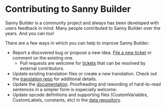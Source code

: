 # Contributing to Sanny Builder

Sanny Builder is a community project and always has been developed with users feedback in mind. 
Many people contributed to Sanny Builder over the years. And you can too! 

There are a few ways in which you can help to improve Sanny Builder:


* Report a discovered bug or propose a new idea. [File a new ticket](https://github.com/sannybuilder/dev/issues) or comment on the existing one.
  * Pull requests are welcome for [tickets](https://github.com/sannybuilder/dev/issues?q=is%3Aissue+is%3Aopen+label%3A%22good+first+issue%22) that can be resolved by external contributors.
* Update existing translation files or create a new translation. Check out the [translation repo](https://github.com/sannybuilder/translations) for additional details.
* Update the [documentation](https://github.com/sannybuilder/docs). Proofreading and rewording of hard-to-read sentences in a simpler form is especially welcome. 
* Update opcode definitions and supporting files (CustomVariables, CustomLabels, constants, etc) in the [data repository](https://github.com/sannybuilder/data).
